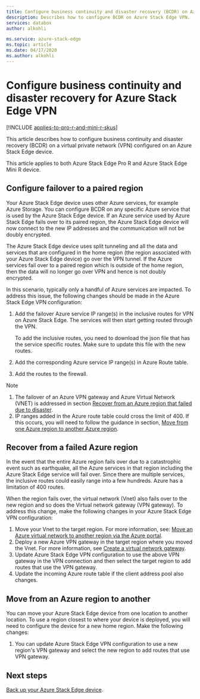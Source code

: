 ```yaml
---
title: Configure business continuity and disaster recovery (BCDR) on Azure Stack Edge virtual private network (VPN)
description: Describes how to configure BCDR on Azure Stack Edge VPN.
services: databox
author: alkohli

ms.service: azure-stack-edge
ms.topic: article
ms.date: 04/17/2020
ms.author: alkohli
---
```


# Configure business continuity and disaster recovery for Azure Stack Edge VPN

[!INCLUDE [applies-to-pro-r-and-mini-r-skus](../../includes/azure-stack-edge-applies-to-pro-r-mini-r-sku.md)]

This article describes how to configure business continuity and disaster recovery (BCDR) on a virtual private network (VPN) configured on an Azure Stack Edge device.

This article applies to both Azure Stack Edge Pro R and Azure Stack Edge Mini R device.

## Configure failover to a paired region

Your Azure Stack Edge device uses other Azure services, for example Azure Storage. You can configure BCDR on any specific Azure service that is used by the Azure Stack Edge device. If an Azure service used by Azure Stack Edge fails over to its paired region, the Azure Stack Edge device will now connect to the new IP addresses and the communication will not be doubly encrypted. 

The Azure Stack Edge device uses split tunneling and all the data and services that are configured in the home region (the region associated with your Azure Stack Edge device) go over the VPN tunnel. If the Azure services fail over to a paired region which is outside of the home region, then the data will no longer go over VPN and hence is not doubly encrypted. 

In this scenario, typically only a handful of Azure services are impacted. To address this issue, the following changes should be made in the Azure Stack Edge VPN configuration:

1. Add the failover Azure service IP range(s) in the inclusive routes for VPN on Azure Stack Edge. The services will then start getting routed through the VPN.

    To add the inclusive routes, you need to download the json file  that has the service specific routes. Make sure to update this file with the new routes.
2. Add the corresponding Azure service IP range(s) in Azure Route table.
3. Add the routes to the firewall.

> [!NOTE]
>
> 1. The failover of an Azure VPN gateway and Azure Virtual Network (VNET) is addressed in section [Recover from an Azure region that failed due to disaster](#recover-from-a-failed-azure-region).
> 2. IP ranges added in the Azure route table could cross the limit of 400. If this occurs, you will need to follow the guidance in section, [Move from one Azure region to another Azure region](#move-from-an-azure-region-to-another).

## Recover from a failed Azure region

In the event that the entire Azure region fails over due to a catastrophic event such as earthquake, all the Azure services in that region including the Azure Stack Edge service will fail over. Since there are multiple services, the inclusive routes could easily range into a few hundreds. Azure has a limitation of 400 routes. 

When the region fails over, the virtual network (Vnet) also fails over to the new region and so does the Virtual network gateway (VPN gateway). To address this change, make the following changes in your Azure Stack Edge VPN configuration:

1. Move your Vnet to the target region. For more information, see: [Move an Azure virtual network to another region via the Azure portal](../virtual-network/move-across-regions-vnet-portal.md).
2. Deploy a new Azure VPN gateway in the target region where you moved the Vnet. For more information, see [Create a virtual network gateway](../vpn-gateway/tutorial-create-gateway-portal.md).
3. Update Azure Stack Edge VPN configuration to use the above VPN gateway in the VPN connection and then select the target region to add routes that use the VPN gateway.
4. Update the incoming Azure route table if the client address pool also changes. 

## Move from an Azure region to another

You can move your Azure Stack Edge device from one location to another location. To use a region closest to where your device is deployed, you will need to configure the device for a new home region. Make the following changes:

1. You can update Azure Stack Edge VPN configuration to use a new region's VPN gateway and select the new region to add routes that use VPN gateway.

## Next steps

[Back up your Azure Stack Edge device](azure-stack-edge-gpu-prepare-device-failure.md).